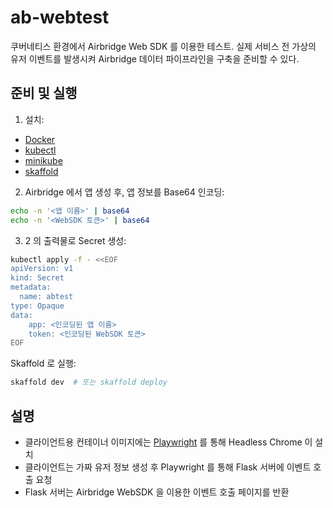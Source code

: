# ab-webtest
쿠버네티스 환경에서 Airbridge Web SDK 를 이용한 테스트. 실제 서비스 전 가상의 유저 이벤트를 발생시켜 Airbridge 데이터 파이프라인을 구축을 준비할 수 있다.

## 준비 및 실행

1. 설치: 
- [Docker](https://docs.docker.com/engine/install/ubuntu/)
- [kubectl](https://kubernetes.io/docs/tasks/tools/install-kubectl-linux/)
- [minikube](https://minikube.sigs.k8s.io/docs/start/)
- [skaffold](https://skaffold.dev/)

2. Airbridge 에서 앱 생성 후, 앱 정보를 Base64 인코딩:

```bash
echo -n '<앱 이름>' | base64
echo -n '<WebSDK 토큰>' | base64
```

3. 2 의 출력물로 Secret 생성:
```bash
kubectl apply -f - <<EOF 
apiVersion: v1
kind: Secret 
metadata:
  name: abtest
type: Opaque 
data:
    app: <인코딩된 앱 이름>
    token: <인코딩된 WebSDK 토큰>
EOF
```

Skaffold 로 실행:
```bash
skaffold dev  # 또는 skaffold deploy
```

## 설명

- 클라이언트용 컨테이너 이미지에는 [Playwright](https://playwright.dev/) 를 통해 Headless Chrome 이 설치
- 클라이언트는 가짜 유저 정보 생성 후 Playwright 를 통해 Flask 서버에 이벤트 호출 요청 
- Flask 서버는 Airbridge WebSDK 을 이용한 이벤트 호출 페이지를 반환

